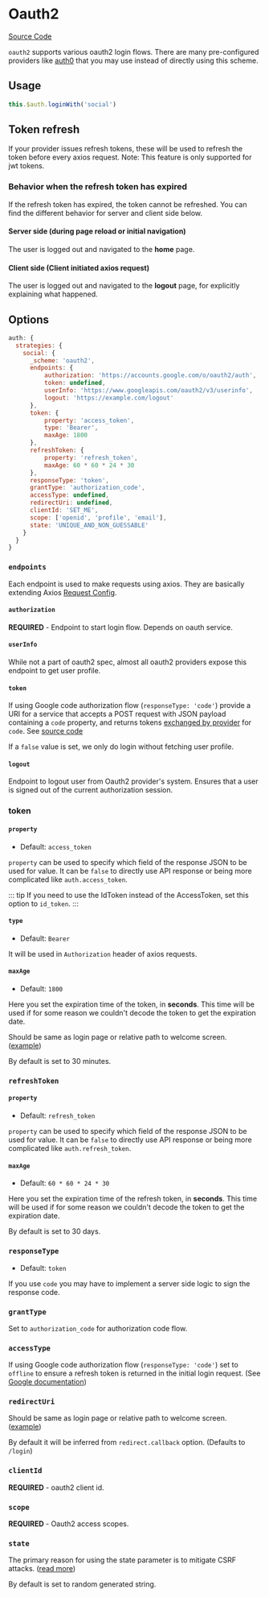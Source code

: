 # Oauth2

[Source Code](https://github.com/nuxt-community/auth-module/blob/master/lib/schemes/oauth2.js)

`oauth2` supports various oauth2 login flows. There are many pre-configured providers like [auth0](../providers/auth0.md) that you may use instead of directly using this scheme.

## Usage

```js
this.$auth.loginWith('social')
```

## Token refresh
If your provider issues refresh tokens, these will be used to refresh the token before every axios request.
Note: This feature is only supported for jwt tokens.

### Behavior when the refresh token has expired
If the refresh token has expired, the token cannot be refreshed. You can find the different behavior for server and client side below.

#### Server side (during page reload or initial navigation)
The user is logged out and navigated to the **home** page.

#### Client side (Client initiated axios request)
The user is logged out and navigated to the **logout** page, for explicitly explaining what happened.

## Options

```js
auth: {
  strategies: {
    social: {
      _scheme: 'oauth2',
      endpoints: {
          authorization: 'https://accounts.google.com/o/oauth2/auth',
          token: undefined,
          userInfo: 'https://www.googleapis.com/oauth2/v3/userinfo',
          logout: 'https://example.com/logout'
      },
      token: {
          property: 'access_token',
          type: 'Bearer',
          maxAge: 1800
      },
      refreshToken: {
          property: 'refresh_token',
          maxAge: 60 * 60 * 24 * 30
      },
      responseType: 'token',
      grantType: 'authorization_code',
      accessType: undefined,
      redirectUri: undefined,
      clientId: 'SET_ME',
      scope: ['openid', 'profile', 'email'],
      state: 'UNIQUE_AND_NON_GUESSABLE'
    }
  }
}
```

### `endpoints`

Each endpoint is used to make requests using axios. They are basically extending Axios [Request Config](https://github.com/axios/axios#request-config).

#### `authorization`

**REQUIRED** - Endpoint to start login flow. Depends on oauth service.

#### `userInfo`

While not a part of oauth2 spec, almost all oauth2 providers expose this endpoint to get user profile.

#### `token`

If using Google code authorization flow (`responseType: 'code'`) provide a URI for a service that accepts a POST request with JSON payload containing a `code` property, and returns tokens [exchanged by provider](https://developers.google.com/identity/protocols/OpenIDConnect#exchangecode) for `code`. See [source code](https://github.com/nuxt-community/auth-module/blob/dev/lib/schemes/oauth2.js)

If a `false` value is set, we only do login without fetching user profile.

#### `logout`

Endpoint to logout user from Oauth2 provider's system. Ensures that a user is signed out of the current authorization session.

### token

#### `property`

- Default: `access_token`

`property` can be used to specify which field of the response JSON to be used for value. It can be `false` to directly use API response or being more complicated like `auth.access_token`.

::: tip
If you need to use the IdToken instead of the AccessToken, set this option to `id_token`.
:::

#### `type`

- Default: `Bearer`

It will be used in `Authorization` header of axios requests.

#### `maxAge`

- Default: `1800`


Here you set the expiration time of the token, in **seconds**.
This time will be used if for some reason we couldn't decode the token to get the expiration date.

Should be same as login page or relative path to welcome screen. ([example](https://github.com/nuxt-community/auth-module/blob/dev/examples/demo/pages/callback.vue))


By default is set to 30 minutes.

### `refreshToken`

#### `property`

- Default: `refresh_token`

`property` can be used to specify which field of the response JSON to be used for value. It can be `false` to directly use API response or being more complicated like `auth.refresh_token`.

#### `maxAge`

- Default: `60 * 60 * 24 * 30`

Here you set the expiration time of the refresh token, in **seconds**.
This time will be used if for some reason we couldn't decode the token to get the expiration date.

By default is set to 30 days.

### `responseType`

- Default: `token`

If you use `code` you may have to implement a server side logic to sign the response code.

### `grantType`

Set to `authorization_code` for authorization code flow.

### `accessType`

If using Google code authorization flow (`responseType: 'code'`) set to `offline` to ensure a refresh token is returned in the initial login request. (See [Google documentation](https://developers.google.com/identity/protocols/OpenIDConnect#refresh-tokens))

### `redirectUri`

Should be same as login page or relative path to welcome screen. ([example](https://github.com/nuxt-community/auth-module/blob/dev/examples/demo/pages/callback.vue))

By default it will be inferred from `redirect.callback` option. (Defaults to `/login`)

### `clientId`

**REQUIRED** - oauth2 client id.

### `scope`

**REQUIRED** -  Oauth2 access scopes.

### `state`

The primary reason for using the state parameter is to mitigate CSRF attacks. ([read more](https://auth0.com/docs/protocols/oauth2/oauth-state))

By default is set to random generated string.
